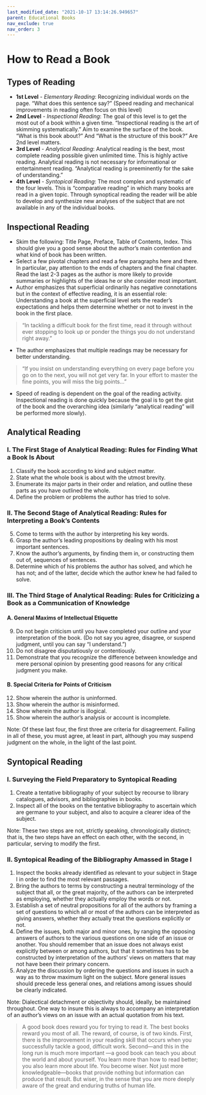 ```yaml
---
last_modified_date: "2021-10-17 13:14:26.949657"
parent: Educational Books
nav_exclude: true
nav_order: 3
---
```


# How to Read a Book

## Types of Reading
- **1st Level** - *Elementary Reading*: Recognizing individual words on the page. “What does this sentence say?” (Speed reading and mechanical improvements in reading often focus on this level)
- **2nd Level** - *Inspectional Reading*: The goal of this level is to get the most out of a book within a given time. “Inspectional reading is the art of skimming systematically.” Aim to examine the surface of the book. “What is this book about?” And “What is the structure of this book?” Are 2nd level matters.
- **3rd Level** - *Analytical Reading*: Analytical reading is the best, most complete reading possible given unlimited time. This is highly active reading. Analytical reading is not necessary for informational or entertainment reading. “Analytical reading is preeminently for the sake of understanding.”
- **4th Level** - *Syntopical Reading*: The most complex and systematic of the four levels. This is “comparative reading” in which many books are read in a given topic. Through synoptical reading the reader will be able to develop and synthesize new analyses of the subject that are not available in any of the individual books.
## Inspectional Reading
- Skim the following: Title Page, Preface, Table of Contents, Index. This should give you a good sense about the author’s main contention and what kind of book has been written.
- Select a few pivotal chapters and read a few paragraphs here and there. In particular, pay attention to the ends of chapters and the final chapter. Read the last 2-3 pages as the author is more likely to provide summaries or highlights of the ideas he or she consider most important.
- Author emphasizes that superficial ordinarily has negative connotations but in the context of effective reading, it is an essential role: Understanding a book at the superficial level sets the reader’s expectations and helps them determine whether or not to invest in the book in the first place.

> “In tackling a difficult book for the first time, read it through without ever stopping to look up or ponder the things you do not understand right away.”

- The author emphasizes that multiple readings may be necessary for better understanding.

> “If you insist on understanding everything on every page before you go on to the next, you will not get very far. In your effort to master the fine points, you will miss the big points…”

- Speed of reading is dependent on the goal of the reading activity. Inspectional reading is done quickly because the goal is to get the gist of the book and the overarching idea (similarly “analytical reading” will be performed more slowly).

## Analytical Reading
### I. The First Stage of Analytical Reading: Rules for Finding What a Book Is About
1. Classify the book according to kind and subject matter.
2. State what the whole book is about with the utmost brevity.
3. Enumerate its major parts in their order and relation, and outline these parts as you have outlined the whole.
4. Define the problem or problems the author has tried to solve.

### II. The Second Stage of Analytical Reading: Rules for Interpreting a Book’s Contents
5. Come to terms with the author by interpreting his key words.
6. Grasp the author’s leading propositions by dealing with his most important sentences.
7. Know the author’s arguments, by finding them in, or constructing them out of, sequences of sentences.
8. Determine which of his problems the author has solved, and which he has not; and of the latter, decide which the author knew he had failed to solve.

### III. The Third Stage of Analytical Reading: Rules for Criticizing a Book as a Communication of Knowledge
#### A. General Maxims of Intellectual Etiquette
9. Do not begin criticism until you have completed your outline and your interpretation of the book. (Do not say you agree, disagree, or suspend judgment, until you can say “I understand.”)
10. Do not disagree disputatiously or contentiously.
11. Demonstrate that you recognize the difference between knowledge and mere personal opinion by presenting good reasons for any critical judgment you make.

#### B. Special Criteria for Points of Criticism
12. Show wherein the author is uninformed.
13. Show wherein the author is misinformed.
14. Show wherein the author is illogical.
15. Show wherein the author’s analysis or account is incomplete.

Note: Of these last four, the first three are criteria for disagreement. Failing in all of these, you must agree, at least in part, although you may suspend judgment on the whole, in the light of the last point.

## Syntopical Reading 
### I. Surveying the Field Preparatory to Syntopical Reading
1. Create a tentative bibliography of your subject by recourse to library catalogues, advisors, and bibliographies in books.
2. Inspect all of the books on the tentative bibliography to ascertain which are germane to your subject, and also to acquire a clearer idea of the subject.

Note: These two steps are not, strictly speaking, chronologically distinct; that is, the two steps have an effect on each other, with the second, in particular, serving to modify the first.

### II. Syntopical Reading of the Bibliography Amassed in Stage I
1. Inspect the books already identified as relevant to your subject in Stage I in order to find the most relevant passages.
2. Bring the authors to terms by constructing a neutral terminology of the subject that all, or the great majority, of the authors can be interpreted as employing, whether they actually employ the words or not.
3. Establish a set of neutral propositions for all of the authors by framing a set of questions to which all or most of the authors can be interpreted as giving answers, whether they actually treat the questions explicitly or not.
4. Define the issues, both major and minor ones, by ranging the opposing answers of authors to the various questions on one side of an issue or another. You should remember that an issue does not always exist explicitly between or among authors, but that it sometimes has to be constructed by interpretation of the authors’ views on matters that may not have been their primary concern.
5. Analyze the discussion by ordering the questions and issues in such a way as to throw maximum light on the subject. More general issues should precede less general ones, and relations among issues should be clearly indicated.

Note: Dialectical detachment or objectivity should, ideally, be maintained throughout. One way to insure this is always to accompany an interpretation of an author’s views on an issue with an actual quotation from his text.

> A good book does reward you for trying to read it. The best books reward you most of all. The reward, of course, is of two kinds. First, there is the improvement in your reading skill that occurs when you successfully tackle a good, difficult work. Second—and this in the long run is much more important —a good book can teach you about the world and about yourself. You learn more than how to read better; you also learn more about life. You become wiser. Not just more knowledgeable—books that provide nothing but information can produce that result. But wiser, in the sense that you are more deeply aware of the great and enduring truths of human life.